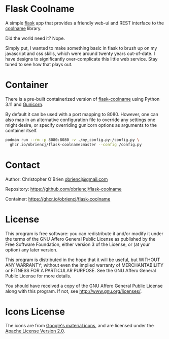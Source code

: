 # Flask Coolname

A simple [flask] app that provides a friendly web-ui and REST
interface to the [coolname] library.

[flask]: https://github.com/pallets/flask/
[coolname]: https://github.com/alexanderlukanin13/coolname

Did the world need it? Nope.

Simply put, I wanted to make something basic in flask to brush
up on my javascript and css skills, which were around twenty years
out-of-date. I have designs to significantly over-complicate this
little web service. Stay tuned to see how that plays out.


# Container

There is a pre-built containerized version of [flask-coolname] using
Python 3.11 and [Gunicorn].

[flask-coolname]: https://ghcr.io/obriencj/flask-coolname
[gunicorn]: https://github.com/benoitc/gunicorn

By default it can be used with a port mapping to 8080. However, one
can also map in an alternative configuration file to override any
settings one might desire, or specify overriding gunicorn options as
arguments to the container itself.

```bash
podman run --rm -p 8080:8080 -v ./my_config.py:/config.py \
  ghcr.io/obriencj/flask-coolname:master --config /config.py
```


# Contact

Author: Christopher O'Brien  <obriencj@gmail.com>

Repository: <https://github.com/obriencj/flask-coolname>

Container: <https://ghcr.io/obriencj/flask-coolname>


# License

This program is free software: you can redistribute it and/or modify
it under the terms of the GNU Affero General Public License as published by
the Free Software Foundation, either version 3 of the License, or
(at your option) any later version.

This program is distributed in the hope that it will be useful,
but WITHOUT ANY WARRANTY; without even the implied warranty of
MERCHANTABILITY or FITNESS FOR A PARTICULAR PURPOSE.  See the
GNU Affero General Public License for more details.

You should have received a copy of the GNU Affero General Public License
along with this program.  If not, see <http://www.gnu.org/licenses/>.


# Icons License

The icons are from [Google's material icons][icons], and are licensed
under the [Apache License Version 2.0][apl2].

[icons]: https://fonts.google.com/icons
[apl2]: https://www.apache.org/licenses/LICENSE-2.0.html

